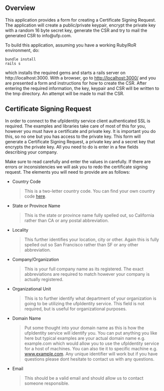 ## Overview

This application provides a form for creating a Certificate Signing Request. The application will create a public/private keypair, encrypt the private key with a random 16 byte secret key, generate the CSR and try to mail the generated CSR to &#105;&#110;&#102;&#111;&#64;&#117;&#102;&#112;&#46;&#99;&#111;&#109;. 

To build this application, assuming you have a working Ruby/RoR environment, do:

    bundle install
    rails s

which installs the required gems and starts a rails server on http://localhost:3000. With a browser, go to [http://localhost:3000/](http://localhost:3000/) and you are presented a form and instructions for how to create the CSR. After entering the required information, the key, keypair and CSR will be written to the tmp directory. An attempt will be made to mail the CSR.

## Certificate Signing Request

In order to connect to the ufpIdentity service client authenticated SSL is required. The examples and libraries take care of most of this for you, however you must have a certificate and private key. It is important you do this, so no one but you has access to the private key. This form will generate a Certificate Signing Request, a private key and a secret key that encrypts the private key. All you need to do is enter in a few fields describing your company.

Make sure to read carefully and enter the values in carefully. If there are errors or inconsistencies we will ask you to redo the certificate signing request. The elements you will need to provide are as follows:

* Country Code

    > This is a two-letter country code. You can find your own country code [here](http://www.iso.org/iso/country_names_and_code_elements).

* State or Province Name

    > This is the state or province name fully spelled out, so California rather than CA or any postal abbreviation.

* Locality

    > This further identifies your location, city or other. Again this is fully spelled out so San Francisco rather than SF or any other abbreviation.

* Company/Organization

    > This is your full company name as its registered. The exact abbreviations are required to match however your company is actually registered.

* Organizational Unit

    > This is to further identify what department of your organization is going to be utilizing the ufpIdentity service. This field is not required, but is useful for organizational purposes.

* Domain Name

    > Put some thought into your domain name as this is how the ufpIdentity service will identify you. You can put anything you like here but typical examples are your actual domain name e.g. example.com which would allow you to use the ufpIdentity service for a host of machines. You can also tie it to specific machine e.g. www.example.com. Any unique identifier will work but if you have questions please dont hesitate to contact us with any questions.

* Email

   > This should be a valid email and should allow us to contact someone responsible. 